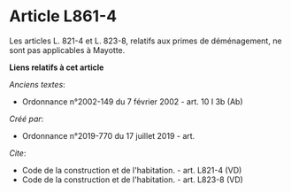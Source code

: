 # Article L861-4

Les articles L. 821-4 et L. 823-8, relatifs aux primes de déménagement, ne sont pas applicables à Mayotte.

**Liens relatifs à cet article**

_Anciens textes_:

  - Ordonnance n°2002-149 du 7 février 2002 - art. 10 I 3b (Ab)

_Créé par_:

  - Ordonnance n°2019-770 du 17 juillet 2019 - art.

_Cite_:

  - Code de la construction et de l'habitation. - art. L821-4 (VD)
  - Code de la construction et de l'habitation. - art. L823-8 (VD)
